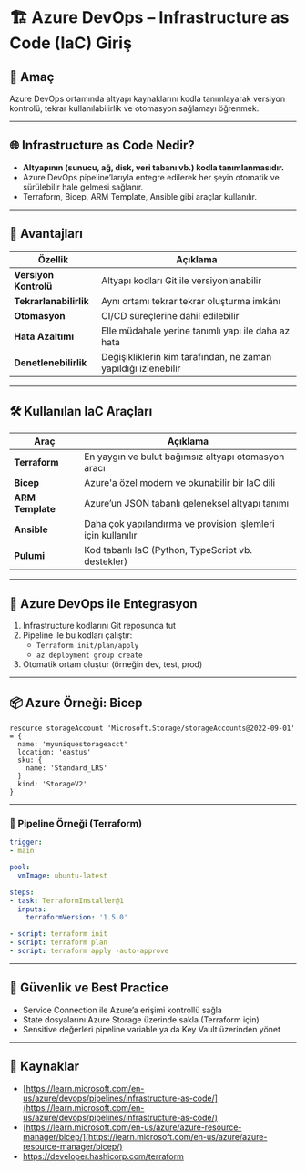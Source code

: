# 🏗️ Azure DevOps – Infrastructure as Code (IaC) Giriş

## 🧠 Amaç

Azure DevOps ortamında altyapı kaynaklarını kodla tanımlayarak versiyon kontrolü, tekrar kullanılabilirlik ve otomasyon sağlamayı öğrenmek.

---
## 🌐 Infrastructure as Code Nedir?

- **Altyapının (sunucu, ağ, disk, veri tabanı vb.) kodla tanımlanmasıdır.**
- Azure DevOps pipeline’larıyla entegre edilerek her şeyin otomatik ve sürülebilir hale gelmesi sağlanır.
- Terraform, Bicep, ARM Template, Ansible gibi araçlar kullanılır.

---
## 🚀 Avantajları

| Özellik                 | Açıklama |
|-------------------------|----------|
| **Versiyon Kontrolü**      | Altyapı kodları Git ile versiyonlanabilir |
| **Tekrarlanabilirlik**     | Aynı ortamı tekrar tekrar oluşturma imkânı |
| **Otomasyon**              | CI/CD süreçlerine dahil edilebilir |
| **Hata Azaltımı**          | Elle müdahale yerine tanımlı yapı ile daha az hata |
| **Denetlenebilirlik**      | Değişikliklerin kim tarafından, ne zaman yapıldığı izlenebilir |

---
## 🛠️ Kullanılan IaC Araçları

| Araç      | Açıklama |
|-----------|----------|
| **Terraform** | En yaygın ve bulut bağımsız altyapı otomasyon aracı |
| **Bicep**     | Azure'a özel modern ve okunabilir bir IaC dili |
| **ARM Template** | Azure’un JSON tabanlı geleneksel altyapı tanımı |
| **Ansible**  | Daha çok yapılandırma ve provision işlemleri için kullanılır |
| **Pulumi**   | Kod tabanlı IaC (Python, TypeScript vb. destekler) |

---
## 🔁 Azure DevOps ile Entegrasyon

1. Infrastructure kodlarını Git reposunda tut
2. Pipeline ile bu kodları çalıştır:
   - `Terraform init/plan/apply`
   - `az deployment group create`
3. Otomatik ortam oluştur (örneğin dev, test, prod)

---
## 📦 Azure Örneği: Bicep

```bicep
resource storageAccount 'Microsoft.Storage/storageAccounts@2022-09-01' = {
  name: 'myuniquestorageacct'
  location: 'eastus'
  sku: {
    name: 'Standard_LRS'
  }
  kind: 'StorageV2'
}
```
---
### 🤖 Pipeline Örneği (Terraform)
```yaml
trigger:
- main

pool:
  vmImage: ubuntu-latest

steps:
- task: TerraformInstaller@1
  inputs:
    terraformVersion: '1.5.0'

- script: terraform init
- script: terraform plan
- script: terraform apply -auto-approve
```
---
## 🔐 Güvenlik ve Best Practice

- Service Connection ile Azure’a erişimi kontrollü sağla
- State dosyalarını Azure Storage üzerinde sakla (Terraform için)
- Sensitive değerleri pipeline variable ya da Key Vault üzerinden yönet

---
## 🔗 Kaynaklar

- [https://learn.microsoft.com/en-us/azure/devops/pipelines/infrastructure-as-code/](https://learn.microsoft.com/en-us/azure/devops/pipelines/infrastructure-as-code/)
- [https://learn.microsoft.com/en-us/azure/azure-resource-manager/bicep/](https://learn.microsoft.com/en-us/azure/azure-resource-manager/bicep/)
- https://developer.hashicorp.com/terraform